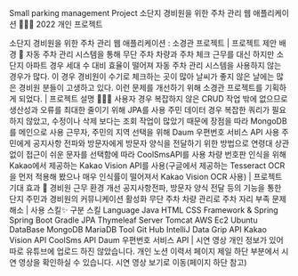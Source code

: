 Small parking management Project
소단지 경비원을 위한 주차 관리 웹 애플리케이션
🙋🏻‍♂️ 2022 개인 프로젝트

소단지 경비원을 위한 주차 관리 웹 애플리케이션 : 소경관 프로젝트
| 프로젝트 제안 배경 🔎
자동 주차 관리 시스템을 통해 무단 주차 차량과 주차 체크 근무를 대신 하지만 소단지 아파트 경우 세대 수 대비 효율이 떨어져 자동 주차 관리 시스템을 사용하지 않는 경우가 많다.
이 경우 경비원이 수기로 체크하는 곳이 많아 날씨가 좋지 않은 날에는 많은 경비원 분들이 고생하고 있다.
이런 문제를 개선하기 위해 소경관 프로젝트를 기획하게 되었다.
| 프로젝트 설명 👨🏻‍🏫
사용자 경우 복잡하지 않은 CRUD 작업 밖에 없으므로 생산성과 오류를 최대한 줄이기 위해 JPA를 사용
주민 데이터 경우 복잡한 쿼리가 필요하지 않았고, 수정이나 삭제 보다는 조회 작업이 많았기 때문에 장점을 따라 MongoDB를 메인으로 사용
근무자, 주민의 지역 선택을 위해 Daum 우편번호 서비스 API 사용
주민에게 공지사항 전파와 방문자에게 방문자 양식을 전달하기 위한 방법으로 연령대 상관 없이 접근이 쉬운 문자를 선택함에 따라 CoolSmsAPI를 사용
차량 번호판 인식을 위해 Kakao에서 제공하는 Kakao Vision API를 사용(구글에서 제공하는 Tesseract OCR을 먼저 적용해 봤으나 매우 인식률이 떨어져서 Kakao Vision OCR 사용)
| 프로젝트 기대 효과 🌱
경비원 근무 환경 개선
공지사항전파, 방문자 양식 전달 등의 기능을 통한 단지 주민과 경비원의 커뮤니케이션 활성화
무단 주차 차량 관리로 주차 자리 부족 문제 해소
| 사용 스킬✨
구분	스킬
Language	Java HTML CSS
Framework & Spring	Spring Boot Gradle JPA Thymeleaf
Server	Tomcat AWS Ec2 Ubuntu
DataBase	MongoDB MariaDB
Tool	Git Hub IntelliJ Data Grip
API	Kakao Vision API CoolSms API Daum 우편번호 서비스 API
| 시연 영상
개인 정보가 있어 따로 유튜브에 업로드 하진 않았습니다.
개인 노션 이력서 페이지 제일 하단 부분에서 시연 영상을 확인하실 수 있습니다.
시연 영상 보기로 이동(페이지 하단 참고)
